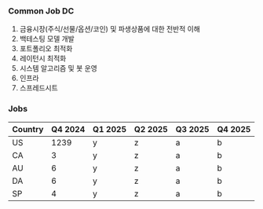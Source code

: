 ### Common Job DC
1. 금융시장(주식/선물/옵션/코인) 및 파생상품에 대한 전반적 이해
2. 백테스팅 모델 개발
3. 포트폴리오 최적화
4. 레이턴시 최적화
5. 시스템 알고리즘 및 봇 운영
6. 인프라
7. 스프레드시트

### Jobs
| Country | Q4 2024 | Q1 2025 | Q2 2025 | Q3 2025 | Q4 2025 |
|---------|---------|---------|---------|---------|---------|
| US      |  1239      |  y      |  z      |  a      |  b      |
| CA      |  3      |  y      |  z      |  a      |  b      |
| AU      |  6      |  y      |  z      |  a      |  b      |
| DA      |  6      |  y      |  z      |  a      |  b      |
| SP      |  4      |  y      |  z      |  a      |  b      |
